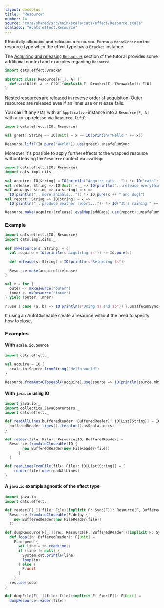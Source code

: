 ```yaml
---
layout: docsplus
title:  "Resource"
number: 14
source: "core/shared/src/main/scala/cats/effect/Resource.scala"
scaladoc: "#cats.effect.Resource"
---
```


Effectfully allocates and releases a resource. Forms a `MonadError` on the resource type when the effect type has a `Bracket` instance.

The [Acquiring and releasing `Resource`s](../tutorial/tutorial.md#acquiring-and-releasing-resources) section of the tutorial provides some additional context and examples regarding `Resource`.

```scala mdoc:silent
import cats.effect.Bracket

abstract class Resource[F[_], A] {
  def use[B](f: A => F[B])(implicit F: Bracket[F, Throwable]): F[B]
}
```

Nested resources are released in reverse order of acquisition. Outer resources are released even if an inner use or release fails.

You can lift any `F[A]` with an `Applicative` instance into a `Resource[F, A]` with a no-op release via `Resource.liftF`:

```scala mdoc:reset
import cats.effect.{IO, Resource}

val greet: String => IO[Unit] = x => IO(println("Hello " ++ x))

Resource.liftF(IO.pure("World")).use(greet).unsafeRunSync
```

Moreover it's possible to apply further effects to the wrapped resource without leaving the `Resource` context via `evalMap`:

```scala mdoc:reset
import cats.effect.{IO, Resource}
import cats.implicits._

val acquire: IO[String] = IO(println("Acquire cats...")) *> IO("cats")
val release: String => IO[Unit] = _ => IO(println("...release everything"))
val addDogs: String => IO[String] = x =>
  IO(println("...more animals...")) *> IO.pure(x ++ " and dogs")
val report: String => IO[String] = x =>
  IO(println("...produce weather report...")) *> IO("It's raining " ++ x)

Resource.make(acquire)(release).evalMap(addDogs).use(report).unsafeRunSync
```

### Example

```scala mdoc:reset:silent
import cats.effect.{IO, Resource}
import cats.implicits._

def mkResource(s: String) = {
  val acquire = IO(println(s"Acquiring $s")) *> IO.pure(s)

  def release(s: String) = IO(println(s"Releasing $s"))

  Resource.make(acquire)(release)
}

val r = for {
  outer <- mkResource("outer")
  inner <- mkResource("inner")
} yield (outer, inner)

r.use { case (a, b) => IO(println(s"Using $a and $b")) }.unsafeRunSync
```

If using an AutoCloseable create a resource without the need to specify how to close.

### Examples

#### With `scala.io.Source`

```scala mdoc:reset:silent
import cats.effect._

val acquire = IO {
  scala.io.Source.fromString("Hello world")
}

Resource.fromAutoCloseable(acquire).use(source => IO(println(source.mkString))).unsafeRunSync()
```

#### With `java.io` using IO

```scala mdoc:reset:silent
import java.io._
import collection.JavaConverters._
import cats.effect._

def readAllLines(bufferedReader: BufferedReader): IO[List[String]] = IO {
  bufferedReader.lines().iterator().asScala.toList
}

def reader(file: File): Resource[IO, BufferedReader] =
  Resource.fromAutoCloseable(IO {
        new BufferedReader(new FileReader(file))
      }
  )

def readLinesFromFile(file: File): IO[List[String]] = {
    reader(file).use(readAllLines)
}
```

#### A `java.io` example agnostic of the effect type

```scala mdoc:reset:silent
import java.io._
import cats.effect._

def reader[F[_]](file: File)(implicit F: Sync[F]): Resource[F, BufferedReader] =
  Resource.fromAutoCloseable(F.delay {
    new BufferedReader(new FileReader(file))
  })

def dumpResource[F[_]](res: Resource[F, BufferedReader])(implicit F: Sync[F]): F[Unit] = {
  def loop(in: BufferedReader): F[Unit] =
    F.suspend {
      val line = in.readLine()
      if (line != null) {
        System.out.println(line)
        loop(in)
      } else {
        F.unit
      }
    }
  res.use(loop)
}

def dumpFile[F[_]](file: File)(implicit F: Sync[F]): F[Unit] =
  dumpResource(reader(file))

```
